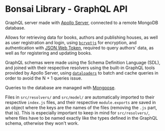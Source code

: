# Bonsai Library - GraphQL API

GraphQL server made with [Apollo Server](https://www.apollographql.com/docs/apollo-server/), connected to a remote MongoDB database.

Allows for retrieving data for books, authors and publishing houses, as well as user registration and login, using [`bcryptjs`](https://github.com/dcodeIO/bcrypt.js) for encryption, and authentication with [JSON Web Token](https://github.com/auth0/node-jsonwebtoken), required to query authors' data, as well as for registering and updating books.

GraphQL schemas were made using the Schema Definition Language (SDL), and joined with their respective resolvers using the built-in GraphQL tools provided by Apollo Server, using [`dataloaders`](https://github.com/graphql/dataloader) to batch and cache queries in order to avoid the N + 1 queries issue.

Queries to the database are managed with [Mongoose](https://mongoosejs.com).

Files in `src/resolvers/` and `src/model/` are automatically imported to their respective `index.js` files, and their respective `module.exports` are saved in an object where the keys are the names of the files (removing the `.js` part, that is). This is especially important to keep in mind for `src/resolvers/`, where files have to be named exactly like the types defined in the GraphQL schema, otherwise they won't work.
